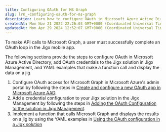 ```yaml
---
title: Configuring OAuth for MS Graph
slug: lrK_-configuring-oauth-for-ms-graph
description: Learn how to configure OAuth in Microsoft Azure Active Directory and add OAuth credentials to the Jigx mobile app with this document. It includes detailed instructions, YAML examples for making API calls to Microsoft Graph, and displaying the data on a ji
createdAt: Mon Nov 21 2022 22:26:03 GMT+0000 (Coordinated Universal Time)
updatedAt: Mon Apr 29 2024 12:52:07 GMT+0000 (Coordinated Universal Time)
---
```


To make API calls to Microsoft Graph, a user must successfully complete an OAuth loop in the Jigx mobile app.

The following sections provide the steps to configure OAuth in Microsoft Azure Active Directory, add OAuth credentials to the Jigx solution in Jigx Management, and YAML examples that make a function call and display the data on a jig. 

1. Configure OAuth access for Microsoft Graph in Microsoft Azure's admin portal by following the steps in [Create and configure a new OAuth app in Microsoft Azure AAD](<./Configuring OAuth for MS Graph/Create and configure a new OAuth app in Microsoft Azure AAD.md>).
2. Add a credential configuration to your Jigx solution in the Jigx Management by following the steps in [Adding the OAuth Configuration to the solution in Jigx Management](<./Configuring OAuth for MS Graph/Adding the OAuth Configuration to the solution in Jigx Management.md>).
3. Implement a function that calls Microsoft Graph and displays the results on a jig by using the YAML examples in [Using the OAuth configuration in a Jigx solution](<./Configuring OAuth for MS Graph/Using the OAuth configuration in a Jigx solution.md>)

